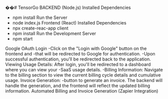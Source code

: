 ��#   T e n s o r G o 
 
 BACKEND (Node.js)
Installed Dependencies
- npm install
Run the Server
- node index.js
Frontend (React)
Installed Dependencies
- npx create-reac-app client
- npm install
Run the Development Server
- npm start

Google OAuth Login
-Click on the "Login with Google" button on the frontend and 
-that will be redirected to Google for authentication.
-Upon successful authentication, you'll be redirected back to the application.
Viewing Usage Details:
After login, you'll be redirected to a dashboard 
where you can view your
-SaaS usage details.
-Billing Information:
Navigate to the billing section to view the current billing cycle details and cumulative usage.
Invoice Generation:
-button to generate an invoice.
The backend will handle the generation, and the frontend will reflect the updated billing information.
Automated Billing and Invoice Generation (Zapier Integration)

